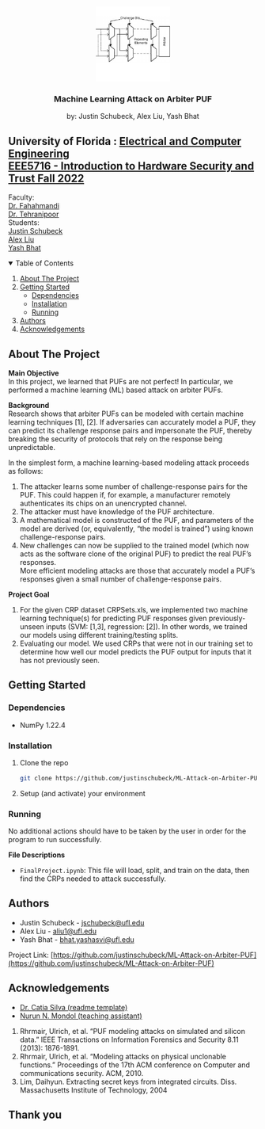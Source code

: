 <!-- PROJECT LOGO -->
<br />
<p align="center">
  <a href="https://www.researchgate.net/figure/The-Arbiter-PUF-structure_fig1_228851018">
    <img src="images/The-Arbiter-PUF-structure.png" alt="Logo" width="150" height="150">
  </a>

  <h3 align="center">Machine Learning Attack on Arbiter PUF</h3>
  <p align="center">
    by: Justin Schubeck, Alex Liu, Yash Bhat
  </p>
</p>

## University of Florida : [Electrical and Computer Engineering](https://www.ece.ufl.edu/)<br />[EEE5716 - Introduction to Hardware Security and Trust Fall 2022](https://www.ece.ufl.edu/wp-content/uploads/syllabi/Fall2022/EEE5716_Intro_Hardware_Sec_Trust_Farahmandi_Fall_2022.pdf)
Faculty: <br />
[Dr. Fahahmandi](https://www.ece.ufl.edu/people/faculty/farimah-farahmandi/) <br />
[Dr. Tehranipoor](https://www.ece.ufl.edu/people/faculty/mark-m-tehranipoor/) <br />
Students: <br />
[Justin Schubeck](https://www.linkedin.com/in/justinschubeck/) <br />
[Alex Liu](https://www.linkedin.com/in/alex-liu-m1/) <br />
[Yash Bhat](https://www.linkedin.com/in/yash-bhat/)



<!-- TABLE OF CONTENTS -->
<details open="open">
  <summary>Table of Contents</summary>
  <ol>
    <li>
      <a href="#about-the-project">About The Project</a>
    </li>
    <li>
      <a href="#getting-started">Getting Started</a>
      <ul>
        <li><a href="#dependencies">Dependencies</a></li>
        <li><a href="#installation">Installation</a></li>
        <li><a href="#running">Running</a></li>
      </ul>
    </li>
    <li><a href="#authors">Authors</a></li>
    <li><a href="#acknowledgements">Acknowledgements</a></li>
  </ol>
</details>



<!-- ABOUT THE PROJECT -->
## About The Project
**Main Objective**<br />
In this project, we learned that PUFs are not perfect! In particular, we performed a machine learning (ML) based attack on arbiter PUFs.

**Background** <br />
Research shows that arbiter PUFs can be modeled with certain machine learning techniques [1], [2]. If adversaries can accurately model a PUF, they can predict its challenge response pairs and impersonate the PUF, thereby breaking the security of protocols that rely on the response being unpredictable.

In the simplest form, a machine learning-based modeling attack proceeds as follows:
1. The attacker learns some number of challenge-response pairs for the PUF. This could happen if, for example, a manufacturer remotely authenticates its chips on an unencrypted channel.
2. The attacker must have knowledge of the PUF architecture.
3. A mathematical model is constructed of the PUF, and parameters of the model are derived (or, equivalently, “the model
is trained”) using known challenge-response pairs.
4. New challenges can now be supplied to the trained model (which now acts as the software clone of the original PUF)
to predict the real PUF’s responses.<br />
More efficient modeling attacks are those that accurately model a PUF’s responses given a small number of challenge-response
pairs.

**Project Goal**<br />
1. For the given CRP dataset CRPSets.xls, we implemented two machine learning technique(s) for predicting PUF responses given previously-unseen inputs (SVM: [1,3], regression: [2]). In other words, we trained our models using different training/testing splits.
2. Evaluating our model. We used CRPs that were not in our training set to determine how well our model predicts the PUF output for inputs that it has not previously seen.


<!-- GETTING STARTED -->
## Getting Started

### Dependencies
* NumPy 1.22.4

### Installation

1. Clone the repo
   ```sh
   git clone https://github.com/justinschubeck/ML-Attack-on-Arbiter-PUF.git
   ```
2. Setup (and activate) your environment

### Running
No additional actions should have to be taken by the user in order for the program to run successfully.

**File Descriptions**
* ```FinalProject.ipynb```: This file will load, split, and train on the data, then find the CRPs needed to attack successfully.

<!-- Authors -->
## Authors

* Justin Schubeck - jschubeck@ufl.edu
* Alex Liu - aliu1@ufl.edu
* Yash Bhat - bhat.yashasvi@ufl.edu

Project Link: [https://github.com/justinschubeck/ML-Attack-on-Arbiter-PUF](https://github.com/justinschubeck/ML-Attack-on-Arbiter-PUF)


<!-- ACKNOWLEDGEMENTS -->
## Acknowledgements

* [Dr. Catia Silva (readme template)](https://faculty.eng.ufl.edu/catia-silva/)
* [Nurun N. Mondol (teaching assistant)](https://fics.institute.ufl.edu/index.php/about/students/)

1. Rhrmair, Ulrich, et al. “PUF modeling attacks on simulated and silicon data.” IEEE Transactions on Information Forensics and Security 8.11 (2013): 1876-1891.
2. Rhrmair, Ulrich, et al. “Modeling attacks on physical unclonable functions.” Proceedings of the 17th ACM conference on Computer and communications security. ACM, 2010.
3. Lim, Daihyun. Extracting secret keys from integrated circuits. Diss. Massachusetts Institute of Technology, 2004

## Thank you